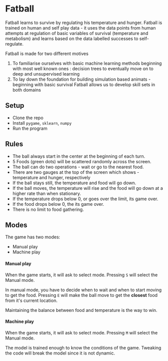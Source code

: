 # Fatball

Fatball learns to survive by regulating his temperature and hunger. Fatball is trained on human and self play data - it uses the data points from human attempts at regulation of basic variables of survival (temperature and metabolism) and learns based on the data labelled successes to self-regulate. 

Fatball is made for two different motives 
1) To familiarise ourselves with basic machine learning methods beginning with most well known ones : decision trees to eventually move on to deep and unsupervised learning
2) To lay down the foundation for building simulation based animats - beginning with basic survival
Fatball allows us to develop skill sets in both domains 


## Setup

- Clone the repo
- Install `pygame`, `sklearn`, `numpy`
- Run the program

## Rules

- The ball always start in the center at the beginning of each turn.
- 5 Foods (green dots) will be scattered randomly across the screen.
- The ball can do two operations - wait or go to the nearest food.
- There are two gauges at the top of the screen which shows - temperature and hunger, respectively
- If the ball stays still, the temperature and food will go down.
- If the ball moves, the temperature will rise and the food will go down at a higher rate than when stationary.
- If the temperature drops below 0, or goes over the limit, its game over.
- If the food drops below 0, the its game over.
- There is no limit to food gathering.

## Modes

The game has two modes:

- Manual play
- Machine play

#### Manual play

When the game starts, it will ask to select mode.
Pressing `S` will select the Manual mode.

In manual mode, you have to decide when to wait and when to start moving to get the food.
Pressing `E` will make the ball move to get the **closest** food from it's current location.

Maintaining the balance between food and temperature is the way to win.

#### Machine play

When the game starts, it will ask to select mode.
Pressing `M` will select the Manual mode.

The model is trained enough to know the conditions of the game.
Tweaking the code will break the model since it is not dynamic.
